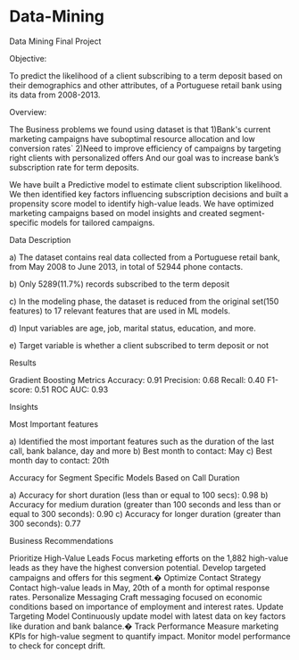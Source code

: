 # Data-Mining
Data Mining Final Project

Objective:

To predict the likelihood of a client subscribing to a term deposit based on their demographics and other attributes, of a Portuguese retail bank using its data from 2008-2013. 

Overview:

The Business problems we found using dataset is that 1)Bank's current marketing campaigns have suboptimal resource allocation and low conversion rates` 2)Need to improve efficiency of campaigns by targeting right clients with personalized offers And our goal was to increase bank’s subscription rate for term deposits.

We have built a Predictive model to estimate client subscription likelihood. We then identified key factors influencing subscription decisions and built a propensity score model to identify high-value leads. We have optimized marketing campaigns based on model insights and created segment-specific models for tailored campaigns.

Data Description

a) The dataset contains real data collected from a Portuguese retail bank, from May 2008 to June 2013, in total of 52944 phone contacts.

b) Only 5289(11.7%) records subscribed to the term deposit

c) In the modeling phase, the dataset is reduced from the original set(150 features) to 17 relevant features that are used in ML models.

d) Input variables are age, job, marital status, education, and more.

e) Target variable is whether a client subscribed to term deposit or not

Results

Gradient Boosting Metrics Accuracy: 0.91 Precision: 0.68 Recall: 0.40 F1-score: 0.51 ROC AUC: 0.93

Insights

Most Important features

a) Identified the most important features such as the duration of the last call, bank balance, day and more b) Best month to contact: May c) Best month day to contact: 20th

Accuracy for Segment Specific Models Based on Call Duration

a) Accuracy for short duration (less than or equal to 100 secs): 0.98 b) Accuracy for medium duration (greater than 100 seconds and less than or equal to 300 seconds): 0.90 c) Accuracy for longer duration (greater than 300 seconds): 0.77

Business Recommendations

Prioritize High-Value Leads Focus marketing efforts on the 1,882 high-value leads as they have the highest conversion potential. Develop targeted campaigns and offers for this segment.�
Optimize Contact Strategy Contact high-value leads in May, 20th of a month for optimal response rates.
Personalize Messaging Craft messaging focused on economic conditions based on importance of employment and interest rates.
Update Targeting Model Continuously update model with latest data on key factors like duration and bank balance.�
Track Performance Measure marketing KPIs for high-value segment to quantify impact. Monitor model performance to check for concept drift.
